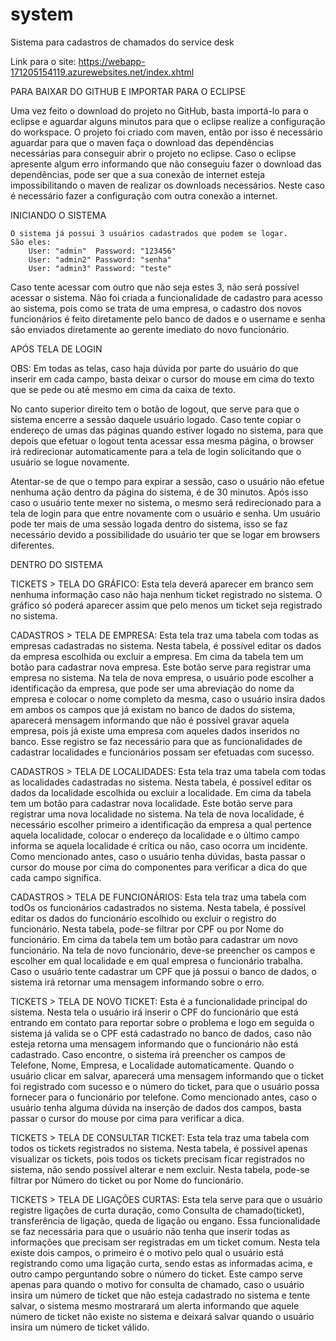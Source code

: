 # system

Sistema para cadastros de chamados do service desk

Link para o site: https://webapp-171205154119.azurewebsites.net/index.xhtml

PARA BAIXAR DO GITHUB E IMPORTAR PARA O ECLIPSE

Uma vez feito o download do projeto no GitHub, basta importá-lo para o eclipse e aguardar alguns minutos para que o eclipse realize a configuração do workspace. O projeto foi criado com maven, então por isso é necessário aguardar para que o maven faça o download das dependências necessárias para conseguir abrir o projeto no eclipse. Caso o eclipse apresente algum erro informando que não conseguiu fazer o download das dependências, pode ser que a sua conexão de internet esteja impossibilitando o maven de realizar os downloads necessários. Neste caso é necessário fazer a configuração com outra conexão a internet.

INICIANDO O SISTEMA

	O sistema já possui 3 usuários cadastrados que podem se logar.
	São eles: 
		User: "admin"  Password: "123456"
		User: "admin2" Password: "senha"
		User: "admin3" Password: "teste"

Caso tente acessar com outro que não seja estes 3, não será possível acessar o sistema. Não foi criada a funcionalidade de cadastro para acesso ao sistema, pois como se trata de uma empresa, o cadastro dos novos funcionários é feito diretamente pelo banco de dados e o username e senha são enviados diretamente ao gerente imediato do novo funcionário.

APÓS TELA DE LOGIN

OBS: Em todas as telas, caso haja dúvida por parte do usuário do que inserir em cada campo, basta deixar o cursor do mouse em cima do texto que se pede ou até mesmo em cima da caixa de texto.

No canto superior direito tem o botão de logout, que serve para que o sistema encerre a sessão daquele usuário logado. Caso tente copiar o endereço de umas das páginas quando estiver logado no sistema, para que depois que efetuar o logout tenta acessar essa mesma página, o browser irá redirecionar automaticamente para a tela de login solicitando que o usuário se logue novamente.

Atentar-se de que o tempo para expirar a sessão, caso o usuário não efetue nenhuma ação dentro da página do sistema, é de 30 minutos. Após isso caso o usuário tente mexer no sistema, o mesmo será redirecionado para a tela de login para que entre novamente com o usuário e senha.
Um usuário pode ter mais de uma sessão logada dentro do sistema, isso se faz necessário devido a possibilidade do usuário ter que se logar em browsers diferentes.

DENTRO DO SISTEMA

TICKETS > TELA DO GRÁFICO: Esta tela deverá aparecer em branco sem nenhuma informação caso não haja nenhum ticket registrado no sistema. O gráfico só poderá aparecer assim que pelo menos um ticket seja registrado no sistema.

CADASTROS > TELA DE EMPRESA: Esta tela traz uma tabela com todas as empresas cadastradas no sistema. Nesta tabela, é possível editar os dados da empresa escolhida ou excluir a empresa. Em cima da tabela tem um botão para cadastrar nova empresa. Este botão serve para registrar uma empresa no sistema. Na tela de nova empresa, o usuário pode escolher a identificação da empresa, que pode ser uma abreviação do nome da empresa e colocar o nome completo da mesma, caso o usuário insira dados em ambos os campos que já existam no banco de dados do sistema, aparecerá mensagem informando que não é possível gravar aquela empresa, pois já existe uma empresa com aqueles dados inseridos no banco. Esse registro se faz necessário para que as funcionalidades de cadastrar localidades e funcionários possam ser efetuadas com sucesso.  

CADASTROS > TELA DE LOCALIDADES: Esta tela traz uma tabela com todas as localidades cadastradas no sistema. Nesta tabela, é possível editar os dados da localidade escolhida ou excluir a localidade. Em cima da tabela tem um botão para cadastrar nova localidade. Este botão serve para registrar uma nova localidade no sistema. Na tela de nova localidade, é necessário escolher primeiro a identificação da empresa a qual pertence aquela localidade, colocar o endereço da localidade e o último campo informa se aquela localidade é crítica ou não, caso ocorra um incidente. Como mencionado antes, caso o usuário tenha dúvidas, basta passar o cursor do mouse por cima do componentes para verificar a dica do que cada campo significa.

CADASTROS > TELA DE FUNCIONÁRIOS: Esta tela traz uma tabela com todOs os funcionários cadastrados no sistema. Nesta tabela, é possível editar os dados do funcionário escolhido ou excluir o registro do funcionário. Nesta tabela, pode-se filtrar por CPF ou por Nome do funcionário. Em cima da tabela tem um botão para cadastrar um novo funcionário. Na tela de novo funcionário, deve-se preencher os campos e escolher em qual localidade e em qual empresa o funcionário trabalha. Caso o usuário tente cadastrar um CPF que já possui o banco de dados, o sistema irá retornar uma mensagem informando sobre o erro.

TICKETS > TELA DE NOVO TICKET: Esta é a funcionalidade principal do sistema. Nesta tela o usuário irá inserir o CPF do funcionário que está entrando em contato para reportar sobre o problema e logo em seguida o sistema já valida se o CPF está cadastrado no banco de dados, caso não esteja retorna uma mensagem informando que o funcionário não está cadastrado. Caso encontre, o sistema irá preencher os campos de Telefone, Nome, Empresa, e Localidade automaticamente. Quando o usuário clicar em salvar, aparecerá uma mensagem informando que o ticket foi registrado com sucesso e o número do ticket, para que o usuário possa fornecer para o funcionário por telefone. Como mencionado antes, caso o usuário tenha alguma dúvida na inserção de dados dos campos, basta passar o cursor do mouse por cima para verificar a dica.

TICKETS > TELA DE CONSULTAR TICKET: Esta tela traz uma tabela com todos os tickets registrados no sistema. Nesta tabela, é possível apenas visualizar os tickets, pois todos os tickets precisam ficar registrados no sistema, não sendo possível alterar e nem excluir. Nesta tabela, pode-se filtrar por Número do ticket ou por Nome do funcionário.

TICKETS > TELA DE LIGAÇÕES CURTAS: Esta tela serve para que o usuário registre ligações de curta duração, como Consulta de chamado(ticket), transferência de ligação, queda de ligação ou engano. Essa funcionalidade se faz necessária para que o usuário não tenha que inserir todas as informações que precisam ser registradas em um ticket comum. Nesta tela existe dois campos, o primeiro é o motivo pelo qual o usuário está registrando como uma ligação curta, sendo estas as informadas acima, e outro campo perguntando sobre o número do ticket. Este campo serve apenas para quando o motivo for consulta de chamado, caso o usuário insira um número de ticket que não esteja cadastrado no sistema e tente salvar, o sistema mesmo mostrarará um alerta informando que aquele número de ticket não existe no sistema e deixará salvar quando o usuário insira um número de ticket válido.